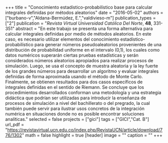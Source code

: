 +++
title = "Conocimiento estadístico-probabilístico base para calcular integrales definidas por métodos aleatorios"
date = "2016-05-02"
authors = ["burbano-v","Aldana-Bermúdez, E.","valdivieso-m"]
publication_types = ["2"]
publication = "*Revista Virtual Universidad Católica Del Norte*, **48**, 331-351"
abstract = "En este trabajo se presenta una forma alternativa para calcular integrales definidas por medio de métodos aleatorios. En este caso, es necesario utilizar elementos del conocimiento estadístico-probabilístico para generar números pseudoaleatorios provenientes de una distribución de probabilidad uniforme en el intervalo (0,1), los cuales como datos numéricos superarán ciertas pruebas estadísticas y serán considerados números aleatorios apropiados para realizar procesos de simulación. Luego, se usa el concepto de muestra aleatoria y la ley fuerte de los grandes números para desarrollar un algoritmo y evaluar integrales definidas de forma aproximada usando el método de Monte Carlo. Finalmente, se obtienen resultados para dos casos específicos de integrales definidas en el sentido de Riemann. Se concluye que los procedimientos desarrollados conforman una metodología y una estrategia didáctica que podrían ser utilizadas para introducir la enseñanza de procesos de simulación a nivel del bachillerato o del pregrado, la cual también puede servir para ilustrar usos concretos de la integración numérica en situaciones donde no es posible encontrar soluciones analíticas."
selected = false
projects = ["gici"]
tags = ["GICI","Cat. B"]
url_pdf = "https://revistavirtual.ucn.edu.co/index.php/RevistaUCN/article/download/776/1302"
math = false
highlight = true
[header]
image = ""
caption = ""
+++
